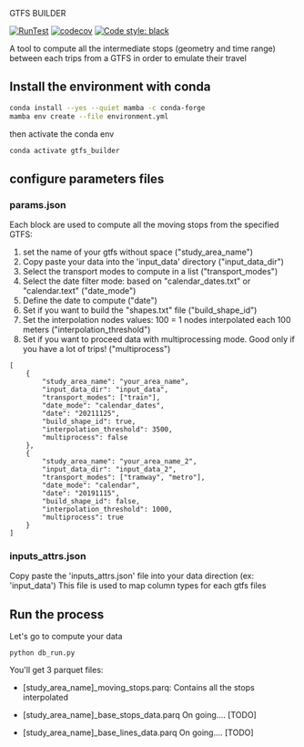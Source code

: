 GTFS BUILDER

[![RunTest](https://github.com/amauryval/gtfs_builder/actions/workflows/main.yml/badge.svg?branch=master)](https://github.com/amauryval/gtfs_builder/actions/workflows/main.yml)
[![codecov](https://codecov.io/gh/amauryval/gtfs_builder/branch/master/graph/badge.svg)](https://codecov.io/gh/amauryval/gtfs_builder)
[![Code style: black](https://img.shields.io/badge/code%20style-black-000000.svg)](https://github.com/ambv/black)


A tool to compute all the intermediate stops (geometry and time range) between each trips from a GTFS in order to emulate their travel 


## Install the environment with conda

```bash
conda install --yes --quiet mamba -c conda-forge
mamba env create --file environment.yml
```


then activate the conda env

```bash
conda activate gtfs_builder
```

## configure parameters files

### params.json

Each block are used to compute all the moving stops from the specified GTFS:

1. set the name of your gtfs without space ("study_area_name")
2. Copy paste your data into the 'input_data' directory ("input_data_dir")
3. Select the transport modes to compute in a list ("transport_modes")
4. Select the date filter mode: based on "calendar_dates.txt" or "calendar.text" ("date_mode")
5. Define the date to compute ("date")
6. Set if you want to build the "shapes.txt" file ("build_shape_id")
7. Set the interpolation nodes values: 100 = 1 nodes interpolated each 100 meters ("interpolation_threshold")
8. Set if you want to proceed data with multiprocessing mode. Good only if you have a lot of trips! ("multiprocess")
```
[
    {
        "study_area_name": "your_area_name",
        "input_data_dir": "input_data",
        "transport_modes": ["train"],
        "date_mode": "calendar_dates",
        "date": "20211125",
        "build_shape_id": true,
        "interpolation_threshold": 3500,
        "multiprocess": false
    },
    {
        "study_area_name": "your_area_name_2",
        "input_data_dir": "input_data_2",
        "transport_modes": ["tramway", "metro"],
        "date_mode": "calendar",
        "date": "20191115",
        "build_shape_id": false,
        "interpolation_threshold": 1000,
        "multiprocess": true
    }
]
```

### inputs_attrs.json

Copy paste the 'inputs_attrs.json' file into your data direction (ex: 'input_data')
This file is used to map column types for each gtfs files


## Run the process

Let's go to compute your data

```
python db_run.py
```

You'll get 3 parquet files:

* [study_area_name]_moving_stops.parq:
Contains all the stops interpolated

* [study_area_name]_base_stops_data.parq
On going.... [TODO]

* [study_area_name]_base_lines_data.parq
On going.... [TODO]

